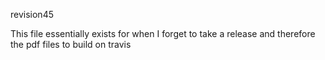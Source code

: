 revision45

This file essentially exists for when I forget to take a release and therefore the pdf files to build on travis
